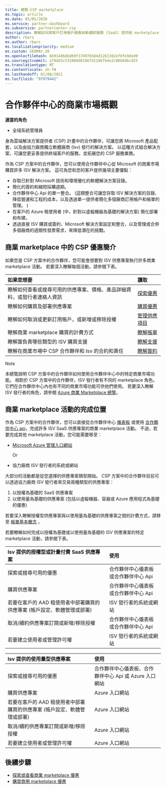 ```yaml
---
title: 總覽-CSP marketplace
ms.topic: article
ms.date: 05/05/2020
ms.service: partner-dashboard
ms.subservice: partnercenter-csp
description: 瞭解如何將客戶訂用帳戶銷售給軟體即服務 (SaaS) 提供給 marketplace 中的獨立軟體廠商 (Isv) 。
author: rbars
ms.author: rbars
ms.localizationpriority: medium
ms.custom: SEOMAY.20
ms.openlocfilehash: 6b914d6dbd69f374976584d1261382ef8fe9ded9
ms.sourcegitcommit: a78dd3c532860d01867d116bfb4e2c88b84bcd25
ms.translationtype: MT
ms.contentlocale: zh-TW
ms.lasthandoff: 01/08/2021
ms.locfileid: "97979442"
---
```

# <a name="overview-of-the-commercial-marketplace-in-partner-center"></a>合作夥伴中心的商業市場概觀

**適當的角色**

- 全域系統管理員

身為雲端解決方案提供者 (CSP) 計畫中的合作夥伴，可讓您將 Microsoft 產品配套，以及由協力廠商獨立軟體廠商 (Isv) 發行的解決方案。 以這種方式組合解決方案，可讓您更妥善提供終端客戶的服務，並拓展您的 CSP 服務業務。

作為 CSP 方案中的合作夥伴，您可以使用合作夥伴中心從 Microsoft 的商業市場購買許多 ISV 解決方案。 這可為您和您的客戶提供幾項主要優點：

- 存取已針對 Microsoft 技術和環境優化的軟體解決方案目錄。
- 簡化的簽約和縮短採購週期。
- 合作夥伴中心 Api 的單一整合。  (這類整合可讓您存取 ISV 解決方案的目錄、降低營運和工程的成本，以及透過單一提供者簡化多個廠商訂用帳戶和帳單的管理。 ) 
- 在客戶的 Azure 租使用者 (中，針對以虛擬機器為基礎的解決方案) 簡化部署和布建。
- 透過直接 ISV 購買或簽約、Microsoft 解決方案設定和整合，以及管理或合併多個廠商的週期性發票需求，來降低潛在的挑戰。

## <a name="overview-of-csp-offers-in-the-commercial-marketplace"></a>商業 marketplace 中的 CSP 優惠簡介

如果您是 CSP 方案中的合作夥伴，您可能會想要對 ISV 供應專案執行許多商業 marketplace 活動。 若要深入瞭解每個活動，請參閱下表。

|**如果您想要**  |**讀取**   |
|:------------------------------------|:------------------|
|瞭解如何查看或搜尋可用的供應專案、價格、產品詳細資料，或發行者連絡人資訊 | [探索優惠](csp-commercial-marketplace-discover.md) | 
|瞭解如何購買及部署供應專案   | [購買優惠](csp-commercial-marketplace-purchase.md)   | 
|瞭解如何取消或更新訂用帳戶，或新增或移除授權  | [管理供應項目](csp-commercial-marketplace-manage.md) |
|瞭解商業 marketplace 購買的計費方式 | [瞭解帳單](csp-commercial-marketplace-billing.md) |
|瞭解誰負責哪些類型的 ISV 購買支援 | [瞭解支援](csp-commercial-marketplace-support.md) |
|瞭解在商業市場中 CSP 合作夥伴和 Isv 的合約和責任 | [瞭解簽約](csp-commercial-marketplace-contracting.md) |

> [!NOTE]
> 本總覽說明 CSP 方案中的合作夥伴如何使用合作夥伴中心中的特定商業市場功能。 相對於 CSP 方案中的合作夥伴，ISV 發行者有不同的 marketplace 角色。 它們在合作夥伴中心內也有不同的商業市場功能可供他們使用。 若要深入瞭解 ISV 發行者的角色，請參閱 [Azure 商業 Marketplace 總覽](/azure/marketplace/partner-center-portal/commercial-marketplace-overview)。

## <a name="where-to-complete-commercial-marketplace-activities"></a>商業 marketplace 活動的完成位置

作為 CSP 方案中的合作夥伴，您可以直接從合作夥伴中心 [儀表板](https://partner.microsoft.com/dashboard) 或使用 [合作夥伴中心 api](/partner-center/develop/)，完成許多 ISV SaaS 供應專案的商業 marketplace 活動。 不過，若要完成其他 marketplace 活動，您可能需要移至：

- [Microsoft Azure 管理入口網站](https://portal.azure.com/)

    Or

- 協力廠商 ISV 發行者的系統或網站

大部分的活動都是從您選擇的供應專案類型開始。 CSP 方案中的合作夥伴目前可以透過協力廠商 ISV 發行者來交易兩種類型的供應專案：

1. 以授權為基礎的 SaaS 供應專案  
2. 以使用量為基礎的供應專案 (包括以虛擬機器、容器或 Azure 應用程式為基礎的優惠) 

若要深入瞭解授權型供應專案與以使用量為基礎的供應專案之間的計費方式，請移至 [帳單基本概念](billing-basics.md) 。  

若要瞭解如何完成以授權為基礎或以使用量為基礎的 ISV 供應專案的特定 marketplace 活動，請參閱下表。

|**Isv 提供的授權型或計量付費 SaaS 供應專案**  |**使用**  |
|:------------------------------------|:------------------|
|探索或搜尋可用的優惠  | 合作夥伴中心儀表板或合作夥伴中心 Api  |
|購買供應專案  | 合作夥伴中心儀表板或合作夥伴中心 Api  |
|若要在客戶的 AAD 租使用者中部署購買的供應專案 (帳戶設定、軟體管理或部署)   | ISV 發行者的系統或網站  |
|取消/續約供應專案訂閱或新增/移除授權 | 合作夥伴中心儀表板或合作夥伴中心 Api  |
|若要建立使用者或管理許可權  | ISV 發行者的系統或網站  |

|**Isv 提供的使用量型供應專案**  |**使用**  |
|:------------------------------------|:------------------|
|探索或搜尋可用的優惠  | 合作夥伴中心儀表板、合作夥伴中心 Api 或 Azure 入口網站  |
|購買供應專案  | Azure 入口網站  |
|若要在客戶的 AAD 租使用者中部署購買的供應專案 (帳戶設定、軟體管理或部署)   | Azure 入口網站  |
|取消/續約供應專案訂閱或新增/移除授權 | Azure 入口網站  |
|若要建立使用者或管理許可權  | Azure 入口網站  |

## <a name="next-steps"></a>後續步驟

- [探索或查看商業 marketplace 優惠](csp-commercial-marketplace-discover.md)
- [購買商用 marketplace 優惠](csp-commercial-marketplace-purchase.md)
